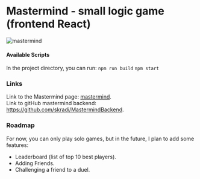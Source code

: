# Mastermind - small logic game (frontend React)

![mastermind](https://github.com/skradi/MastermindFrontend/assets/144287736/cea7d934-2ae3-462b-a446-54b22c599adf)

#### Available Scripts
In the project directory, you can run:
`npm run build`
`npm start`

### Links

Link to the Mastermind page: [mastermind](https://mastermind.elosito.usermd.net).<br>
Link to gitHub mastermind backend: https://github.com/skradi/MastermindBackend.

### Roadmap 
For now, you can only play solo games, but in the future, I plan to add some features: 
- Leaderboard (list of top 10 best players).
- Adding Friends. 
- Challenging a friend to a duel. 








